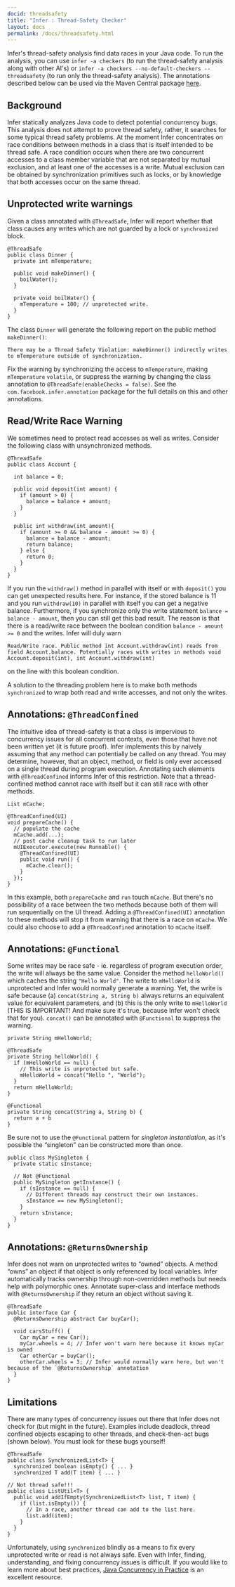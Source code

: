```yaml
---
docid: threadsafety
title: "Infer : Thread-Safety Checker"
layout: docs
permalink: /docs/threadsafety.html
---
```


Infer's thread-safety analysis find data races in your Java code. 
To run the analysis, you can use `infer -a checkers` (to run the thread-safety analysis along with other AI's) or `infer -a checkers --no-default-checkers --threadsafety` (to run only the thread-safety analysis).
The annotations described below can be used via the Maven Central package [here](https://maven-repository.com/artifact/com.facebook.infer.annotation/infer-annotation/0.10.0.2).

## Background

Infer statically analyzes Java code to detect potential concurrency bugs. This analysis does not attempt to prove thread safety, rather, it searches for some typical thread safety problems. At the moment Infer concentrates on race conditions between methods in a class that is itself intended to be thread safe. A race condition occurs when there are two concurrent accesses to a class member variable that are not separated by mutual exclusion, and at least one of the accesses is a write. Mutual exclusion can be obtained by synchronization primitives such as locks, or by knowledge that both accesses occur on the same thread.

## Unprotected write warnings

Given a class annotated with `@ThreadSafe`, Infer will report whether that class causes any writes which are not guarded by a lock or `synchronized` block.

```
@ThreadSafe
public class Dinner {
  private int mTemperature;
  
  public void makeDinner() {     
    boilWater();
  }

  private void boilWater() {
    mTemperature = 100; // unprotected write.
  }
}
```

The class `Dinner` will generate the following report on the public method `makeDinner()`:

`There may be a Thread Safety Violation: makeDinner() indirectly writes to mTemperature outside of synchronization.`

Fix the warning by synchronizing the access to `mTemperature`, making `mTemperature` `volatile`, or suppress the warning by changing the class annotation to `@ThreadSafe(enableChecks = false)`. See the `com.facebook.infer.annotation` package for the full details on this and other annotations.

## Read/Write Race Warning

We sometimes need to protect read accesses as well as writes. Consider the following class with unsynchronized methods.

```
@ThreadSafe
public class Account {

  int balance = 0;

  public void deposit(int amount) {
    if (amount > 0) {
      balance = balance + amount;
    } 
  }

  public int withdraw(int amount){
    if (amount >= 0 && balance - amount >= 0) {
      balance = balance - amount;
      return balance;
    } else {
      return 0;
    }
  }
}
```

If you run the `withdraw()` method in parallel with itself or with `deposit()` you can get unexpected results here. For instance, if the stored balance is 11 and you run `withdraw(10)` in parallel with itself you can get a negative balance. Furthermore, if you synchronize only the write statement `balance = balance - amount`, then you can still get this bad result. The reason is that there is a read/write race between the boolean condition `balance - amount >= 0` and the writes. Infer will duly warn

`Read/Write race. Public method int Account.withdraw(int) reads from field Account.balance. Potentially races with writes in methods void Account.deposit(int), int Account.withdraw(int)`

on the line with this boolean condition.

A solution to the threading problem here is to make both methods `synchronized` to wrap both read and write accesses, and not only the writes.

## Annotations: `@ThreadConfined`

The intuitive idea of thread-safety is that a class is impervious to concurrency issues for all concurrent contexts, even those that have not been written yet (it is future proof). Infer implements this by naively assuming that any method can potentially be called on any thread. You may determine, however, that an object, method, or field is only ever accessed on a single thread during program execution. Annotating such elements with `@ThreadConfined` informs Infer of this restriction. Note that a thread-confined method cannot race with itself but it can still race with other methods.

```
List mCache;

@ThreadConfined(UI)
void prepareCache() {
  // populate the cache
  mCache.add(...);
  // post cache cleanup task to run later
  mUIExecutor.execute(new Runnable() {
    @ThreadConfined(UI)
    public void run() {
      mCache.clear();
    }
  });
}
```
In this example, both `prepareCache` and `run` touch `mCache`. But there's no possibility of a race between the two methods because both of them will run sequentially on the UI thread. Adding a `@ThreadConfined(UI)` annotation to these methods will stop it from warning that there is a race on `mCache`. We could also choose to add a `@ThreadConfined` annotation to `mCache` itself.

## Annotations: `@Functional`
Some writes may be race safe - ie. regardless of program execution order, the write will always be the same value. Consider the method `helloWorld()` which caches the string `"Hello World"`. The write to `mHelloWorld` is unprotected and Infer would normally generate a warning. Yet, the write is safe because (a) `concat(String a, String b)` always returns an equivalent value for equivalent parameters, and (b) this is the only write to `mHelloWorld` (THIS IS IMPORTANT! And make sure it's true, because Infer won't check that for you). `concat()` can be annotated with `@Functional` to suppress the warning.

```
private String mHelloWorld;

@ThreadSafe
private String helloWorld() {
  if (mHelloWorld == null) {
    // This write is unprotected but safe.
    mHelloWorld = concat("Hello ", "World");
  }
  return mHelloWorld;
}

@Functional
private String concat(String a, String b) {
  return a + b
}
```

Be sure not to use the `@Functional` pattern for *singleton instantiation*, as it's possible the “singleton” can be constructed more than once.

```
public class MySingleton {
  private static sInstance;

  // Not @Functional
  public MySingleton getInstance() {
    if (sInstance == null) {
      // Different threads may construct their own instances.
      sInstance == new MySingleton();
    }
    return sInstance;
  }
}
```

## Annotations: `@ReturnsOwnership`
Infer does not warn on unprotected writes to “owned” objects. A method “owns” an object if that object is only referenced by local variables. Infer automatically tracks ownership through non-overridden methods but needs help with polymorphic ones. Annotate super-class and interface methods with `@ReturnsOwnership` if they return an object without saving it.

```
@ThreadSafe
public interface Car {
  @ReturnsOwnership abstract Car buyCar();
  
  void carsStuff() {
    Car myCar = new Car();
    myCar.wheels = 4; // Infer won't warn here because it knows myCar is owned
    Car otherCar = buyCar();
    otherCar.wheels = 3; // Infer would normally warn here, but won't because of the `@ReturnsOwnership` annotation
  }
}
```

## Limitations
There are many types of concurrency issues out there that Infer does not check for (but might in the future). Examples include deadlock, thread confined objects escaping to other threads, and check-then-act bugs (shown below). You must look for these bugs yourself!

```
@ThreadSafe
public class SynchronizedList<T> {
  synchronized boolean isEmpty() { ... }
  synchronized T add(T item) { ... }
  
// Not thread safe!!!
public class ListUtil<T> {
  public void addIfEmpty(SynchronizedList<T> list, T item) {
    if (list.isEmpty()) {
      // In a race, another thread can add to the list here. 
      list.add(item);
    }
  }
}
```
Unfortunately, using `synchronized` blindly as a means to fix every unprotected write or read is not always safe. Even with Infer, finding, understanding, and fixing concurrency issues is difficult. If you would like to learn more about best practices, [Java Concurrency in Practice](http://jcip.net/) is an excellent resource.
